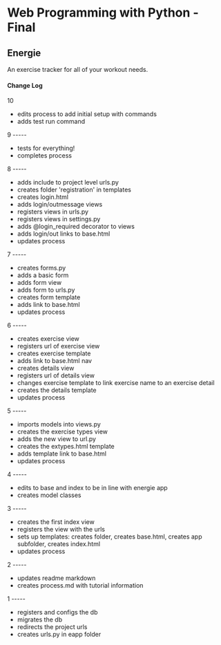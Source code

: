 # Web Programming with Python - Final

## Energie
An exercise tracker for all of your workout needs.

#### Change Log

10
- edits process to add initial setup with commands
- adds test run command

9 -----
- tests for everything!
- completes process

8 -----
- adds include to project level urls.py
- creates folder 'registration' in templates
- creates login.html
- adds login/outmessage views
- registers views in urls.py
- registers views in settings.py
- adds @login_required decorator to views
- adds login/out links to base.html
- updates process

7 -----
- creates forms.py
- adds a basic form
- adds form view
- adds form to urls.py
- creates form template
- adds link to base.html
- updates process

6 -----
- creates exercise view
- registers url of exercise view
- creates exercise template
- adds link to base.html nav
- creates details view
- registers url of details view
- changes exercise template to link exercise name to an exercise detail
- creates the details template
- updates process

5 -----
- imports models into views.py
- creates the exercise types view
- adds the new view to url.py
- creates the extypes.html template
- adds template link to base.html
- updates process

4 -----
- edits to base and index to be in line with energie app
- creates model classes

3 -----
- creates the first index view
- registers the view with the urls
- sets up templates: creates folder, creates base.html, creates app subfolder, creates index.html
- updates process

2 -----
- updates readme markdown
- creates process.md with tutorial information

1 -----
- registers and configs the db
- migrates the db
- redirects the project urls
- creates urls.py in eapp folder
